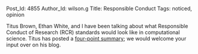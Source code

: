 Post_Id: 4855
Author_Id: wilson.g
Title: Responsible Conduct
Tags: noticed, opinion

<p>Titus Brown, Ethan White, and I have been talking about what Responsible Conduct of Research (RCR) standards would look like in computational science. Titus has posted a <a href="http://ivory.idyll.org/blog/may-12/computational-rcr.html">four-point summary</a>; we would welcome your input over on his blog.</p>
